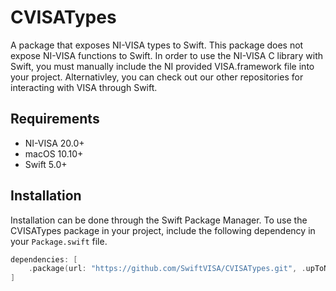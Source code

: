 # CVISATypes

A package that exposes NI-VISA types to Swift. This package does not expose NI-VISA functions to Swift. In order to use the NI-VISA C library with Swift, you must manually include the NI provided VISA.framework file into your project. Alternativley, you can check out our other repositories for interacting with VISA through Swift.

## Requirements

- NI-VISA 20.0+
- macOS 10.10+
- Swift 5.0+

## Installation

Installation can be done through the Swift Package Manager. To use the CVISATypes package in your project, include the following dependency in your `Package.swift` file.
```swift
dependencies: [
    .package(url: "https://github.com/SwiftVISA/CVISATypes.git", .upToNextMajor(from: "1.0.0"))
]
```
